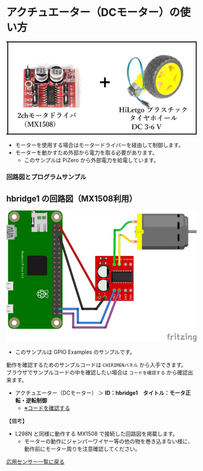 # アクチュエーター（DCモーター）の使い方
<img src="./imgs/dcmotor.jpg" width=600>

- モーターを使用する場合はモータードライバーを経由して制御します。
- モーターを動かすため外部から電力を取る必要があります。
  - このサンプルは PiZero から外部電力を給電しています。

### 回路図とプログラムサンプル
## hbridge1 の回路図（MX1508利用）

<img src="./imgs/MX1508_DCmotor.jpg" width=700>

- このサンプルは GPIO Examples のサンプルです。

動作を確認するためのサンプルコードは `CHIRIMENパネル` から入手できます。<br>
ブラウザでサンプルコードの中を確認したい場合は `コードを確認する` から確認出来ます。
- アクチュエーター（DCモーター） ＞ **ID：hbridge1　タイトル：モータ正転・逆転制御**
  -  [※コードを確認する](https://tutorial.chirimen.org/pizero/esm-examples/hbridge1/main.js)

【備考】
- L298N と同様に動作する MX1508 で接続した回路図を掲載します。
  - モーターの動作にジャンパーワイヤー等の他の物を巻き込まない様に、動作前にモーター周りを注意確認してください。

[応用センサー一覧に戻る](ad_sensor.md)
